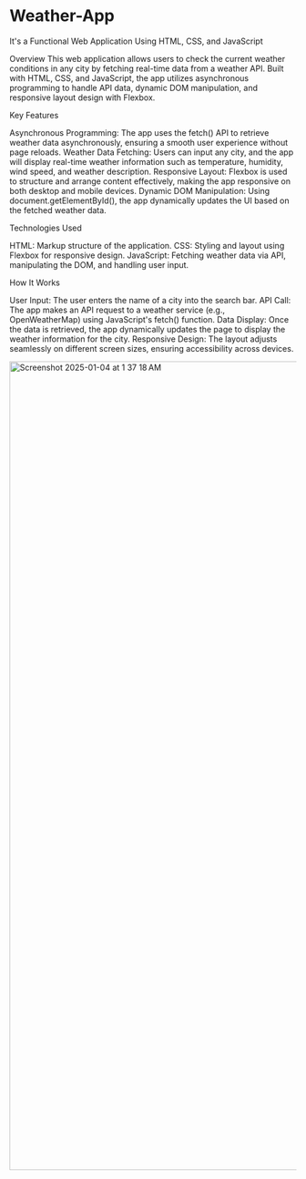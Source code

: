 # Weather-App

It's a Functional Web Application Using HTML, CSS, and JavaScript

Overview
This web application allows users to check the current weather conditions in any city by fetching real-time data from a weather API. Built with HTML, CSS, and JavaScript, the app utilizes asynchronous programming to handle API data, dynamic DOM manipulation, and responsive layout design with Flexbox.

Key Features

Asynchronous Programming: The app uses the fetch() API to retrieve weather data asynchronously, ensuring a smooth user experience without page reloads.
Weather Data Fetching: Users can input any city, and the app will display real-time weather information such as temperature, humidity, wind speed, and weather description.
Responsive Layout: Flexbox is used to structure and arrange content effectively, making the app responsive on both desktop and mobile devices.
Dynamic DOM Manipulation: Using document.getElementById(), the app dynamically updates the UI based on the fetched weather data.

Technologies Used

HTML: Markup structure of the application.
CSS: Styling and layout using Flexbox for responsive design.
JavaScript: Fetching weather data via API, manipulating the DOM, and handling user input.

How It Works

User Input: The user enters the name of a city into the search bar.
API Call: The app makes an API request to a weather service (e.g., OpenWeatherMap) using JavaScript's fetch() function.
Data Display: Once the data is retrieved, the app dynamically updates the page to display the weather information for the city.
Responsive Design: The layout adjusts seamlessly on different screen sizes, ensuring accessibility across devices.

<img width="1420" alt="Screenshot 2025-01-04 at 1 37 18 AM" src="https://github.com/user-attachments/assets/0553e3e7-51e5-4c63-963a-27fa1950201c" />

